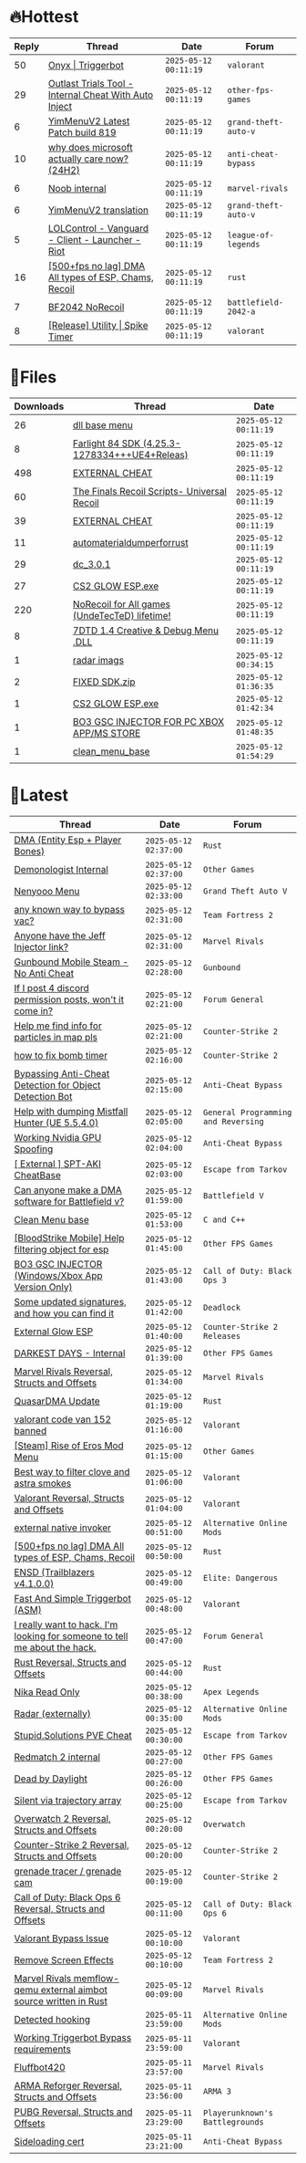 # 🔥Hottest
|Reply|Thread|Date|Forum|
|-----|------|----|-----|
|50|[Onyx &#124; Triggerbot](https://%75%6E%6B%6E%6F%77%6E%63%68%65%61%74%73.%6D%65/%66%6F%72%75%6D/valorant/699725-onyx-triggerbot.html)|`2025-05-12 00:11:19`|`valorant`|
|29|[Outlast Trials Tool &#45; Internal Cheat With Auto Inject](https://%75%6E%6B%6E%6F%77%6E%63%68%65%61%74%73.%6D%65/%66%6F%72%75%6D/other-fps-games/699404-outlast-trials-tool-internal-cheat-auto-inject.html)|`2025-05-12 00:11:19`|`other-fps-games`|
|6|[YimMenuV2 Latest Patch build 819](https://%75%6E%6B%6E%6F%77%6E%63%68%65%61%74%73.%6D%65/%66%6F%72%75%6D/grand-theft-auto-v/699673-yimmenuv2-patch-build-819-a.html)|`2025-05-12 00:11:19`|`grand-theft-auto-v`|
|10|[why does microsoft actually care now? &#40;24H2&#41;](https://%75%6E%6B%6E%6F%77%6E%63%68%65%61%74%73.%6D%65/%66%6F%72%75%6D/anti-cheat-bypass/699503-microsoft-actually-care-24h2.html)|`2025-05-12 00:11:19`|`anti-cheat-bypass`|
|6|[Noob internal](https://%75%6E%6B%6E%6F%77%6E%63%68%65%61%74%73.%6D%65/%66%6F%72%75%6D/marvel-rivals/699388-noob-internal.html)|`2025-05-12 00:11:19`|`marvel-rivals`|
|6|[YimMenuV2 translation](https://%75%6E%6B%6E%6F%77%6E%63%68%65%61%74%73.%6D%65/%66%6F%72%75%6D/grand-theft-auto-v/699647-yimmenuv2-translation.html)|`2025-05-12 00:11:19`|`grand-theft-auto-v`|
|5|[LOLControl &#45; Vanguard &#45; Client &#45; Launcher &#45; Riot](https://%75%6E%6B%6E%6F%77%6E%63%68%65%61%74%73.%6D%65/%66%6F%72%75%6D/league-of-legends/699502-lolcontrol-vanguard-client-launcher-riot.html)|`2025-05-12 00:11:19`|`league-of-legends`|
|16|[&#91;500&#43;fps no lag&#93; DMA All types of ESP, Chams, Recoil](https://%75%6E%6B%6E%6F%77%6E%63%68%65%61%74%73.%6D%65/%66%6F%72%75%6D/rust/699879-500-fps-lag-dma-types-esp-chams-recoil.html)|`2025-05-12 00:11:19`|`rust`|
|7|[BF2042 NoRecoil](https://%75%6E%6B%6E%6F%77%6E%63%68%65%61%74%73.%6D%65/%66%6F%72%75%6D/battlefield-2042-a/699701-bf2042-norecoil.html)|`2025-05-12 00:11:19`|`battlefield-2042-a`|
|8|[&#91;Release&#93; Utility &#124; Spike Timer](https://%75%6E%6B%6E%6F%77%6E%63%68%65%61%74%73.%6D%65/%66%6F%72%75%6D/valorant/699545-release-utility-spike-timer.html)|`2025-05-12 00:11:19`|`valorant`|
# 📄Files
|Downloads|Thread|Date|
|---------|------|----|
|26|[dll base menu](https://%75%6E%6B%6E%6F%77%6E%63%68%65%61%74%73.%6D%65/%66%6F%72%75%6D/downloads.php?do=file&id=49724)|`2025-05-12 00:11:19`|
|8|[Farlight 84 SDK &#40;4&#46;25&#46;3&#45;1278334&#43;&#43;&#43;UE4&#43;Releas&#41;](https://%75%6E%6B%6E%6F%77%6E%63%68%65%61%74%73.%6D%65/%66%6F%72%75%6D/downloads.php?do=file&id=49722)|`2025-05-12 00:11:19`|
|498|[EXTERNAL CHEAT](https://%75%6E%6B%6E%6F%77%6E%63%68%65%61%74%73.%6D%65/%66%6F%72%75%6D/downloads.php?do=file&id=49707)|`2025-05-12 00:11:19`|
|60|[The Finals Recoil Scripts&#45; Universal Recoil](https://%75%6E%6B%6E%6F%77%6E%63%68%65%61%74%73.%6D%65/%66%6F%72%75%6D/downloads.php?do=file&id=49706)|`2025-05-12 00:11:19`|
|39|[EXTERNAL CHEAT](https://%75%6E%6B%6E%6F%77%6E%63%68%65%61%74%73.%6D%65/%66%6F%72%75%6D/downloads.php?do=file&id=49704)|`2025-05-12 00:11:19`|
|11|[automaterialdumperforrust](https://%75%6E%6B%6E%6F%77%6E%63%68%65%61%74%73.%6D%65/%66%6F%72%75%6D/downloads.php?do=file&id=49703)|`2025-05-12 00:11:19`|
|29|[dc&#95;3&#46;0&#46;1](https://%75%6E%6B%6E%6F%77%6E%63%68%65%61%74%73.%6D%65/%66%6F%72%75%6D/downloads.php?do=file&id=49702)|`2025-05-12 00:11:19`|
|27|[CS2 GLOW ESP&#46;exe](https://%75%6E%6B%6E%6F%77%6E%63%68%65%61%74%73.%6D%65/%66%6F%72%75%6D/downloads.php?do=file&id=49701)|`2025-05-12 00:11:19`|
|220|[NoRecoil for All games &#40;UndeTecTeD&#41; lifetime&#33;](https://%75%6E%6B%6E%6F%77%6E%63%68%65%61%74%73.%6D%65/%66%6F%72%75%6D/downloads.php?do=file&id=49700)|`2025-05-12 00:11:19`|
|8|[7DTD 1&#46;4 Creative & Debug Menu &#46;DLL](https://%75%6E%6B%6E%6F%77%6E%63%68%65%61%74%73.%6D%65/%66%6F%72%75%6D/downloads.php?do=file&id=49699)|`2025-05-12 00:11:19`|
|1|[radar imags](https://%75%6E%6B%6E%6F%77%6E%63%68%65%61%74%73.%6D%65/%66%6F%72%75%6D/downloads.php?do=file&id=49715)|`2025-05-12 00:34:15`|
|2|[FIXED SDK&#46;zip](https://%75%6E%6B%6E%6F%77%6E%63%68%65%61%74%73.%6D%65/%66%6F%72%75%6D/downloads.php?do=file&id=49710)|`2025-05-12 01:36:35`|
|1|[CS2 GLOW ESP&#46;exe](https://%75%6E%6B%6E%6F%77%6E%63%68%65%61%74%73.%6D%65/%66%6F%72%75%6D/downloads.php?do=file&id=49709)|`2025-05-12 01:42:34`|
|1|[BO3 GSC INJECTOR FOR PC XBOX APP/MS STORE](https://%75%6E%6B%6E%6F%77%6E%63%68%65%61%74%73.%6D%65/%66%6F%72%75%6D/downloads.php?do=file&id=49705)|`2025-05-12 01:48:35`|
|1|[clean&#95;menu&#95;base](https://%75%6E%6B%6E%6F%77%6E%63%68%65%61%74%73.%6D%65/%66%6F%72%75%6D/downloads.php?do=file&id=49721)|`2025-05-12 01:54:29`|
# 💬Latest
|Thread|Date|Forum|
|------|----|-----|
|[DMA &#40;Entity Esp &#43; Player Bones&#41;](https://%75%6E%6B%6E%6F%77%6E%63%68%65%61%74%73.%6D%65/%66%6F%72%75%6D/rust/677658-dma-entity-esp-player-bones.html)|`2025-05-12 02:37:00`|`Rust`|
|[Demonologist Internal](https://%75%6E%6B%6E%6F%77%6E%63%68%65%61%74%73.%6D%65/%66%6F%72%75%6D/other-games/682483-demonologist-internal.html)|`2025-05-12 02:37:00`|`Other Games`|
|[Nenyooo Menu](https://%75%6E%6B%6E%6F%77%6E%63%68%65%61%74%73.%6D%65/%66%6F%72%75%6D/grand-theft-auto-v/488777-nenyooo-menu.html)|`2025-05-12 02:33:00`|`Grand Theft Auto V`|
|[any known way to bypass vac?](https://%75%6E%6B%6E%6F%77%6E%63%68%65%61%74%73.%6D%65/%66%6F%72%75%6D/team-fortress-2-a/700247-bypass-vac.html)|`2025-05-12 02:31:00`|`Team Fortress 2`|
|[Anyone have the Jeff Injector link?](https://%75%6E%6B%6E%6F%77%6E%63%68%65%61%74%73.%6D%65/%66%6F%72%75%6D/marvel-rivals/700249-jeff-injector-link.html)|`2025-05-12 02:31:00`|`Marvel Rivals`|
|[Gunbound Mobile Steam &#45; No Anti Cheat](https://%75%6E%6B%6E%6F%77%6E%63%68%65%61%74%73.%6D%65/%66%6F%72%75%6D/gunbound/692060-gunbound-mobile-steam-anti-cheat.html)|`2025-05-12 02:28:00`|`Gunbound`|
|[If I post 4 discord permission posts, won't it come in?](https://%75%6E%6B%6E%6F%77%6E%63%68%65%61%74%73.%6D%65/%66%6F%72%75%6D/forum-general/699488-post-4-discord-permission-posts-wont.html)|`2025-05-12 02:21:00`|`Forum General`|
|[Help me find info for particles in map pls](https://%75%6E%6B%6E%6F%77%6E%63%68%65%61%74%73.%6D%65/%66%6F%72%75%6D/counter-strike-2-a/700245-help-info-particles-map-pls.html)|`2025-05-12 02:21:00`|`Counter-Strike 2`|
|[how to fix bomb timer](https://%75%6E%6B%6E%6F%77%6E%63%68%65%61%74%73.%6D%65/%66%6F%72%75%6D/counter-strike-2-a/700243-fix-bomb-timer.html)|`2025-05-12 02:16:00`|`Counter-Strike 2`|
|[Bypassing Anti&#45;Cheat Detection for Object Detection Bot](https://%75%6E%6B%6E%6F%77%6E%63%68%65%61%74%73.%6D%65/%66%6F%72%75%6D/anti-cheat-bypass/699809-bypassing-anti-cheat-detection-object-detection-bot.html)|`2025-05-12 02:15:00`|`Anti-Cheat Bypass`|
|[Help with dumping Mistfall Hunter &#40;UE 5&#46;5&#46;4&#46;0&#41;](https://%75%6E%6B%6E%6F%77%6E%63%68%65%61%74%73.%6D%65/%66%6F%72%75%6D/general-programming-and-reversing/699159-help-dumping-mistfall-hunter-ue-5-5-4-0-a.html)|`2025-05-12 02:05:00`|`General Programming and Reversing`|
|[Working Nvidia GPU Spoofing](https://%75%6E%6B%6E%6F%77%6E%63%68%65%61%74%73.%6D%65/%66%6F%72%75%6D/anti-cheat-bypass/685535-nvidia-gpu-spoofing.html)|`2025-05-12 02:04:00`|`Anti-Cheat Bypass`|
|[&#91; External &#93; SPT&#45;AKI CheatBase](https://%75%6E%6B%6E%6F%77%6E%63%68%65%61%74%73.%6D%65/%66%6F%72%75%6D/escape-from-tarkov/626274-external-spt-aki-cheatbase.html)|`2025-05-12 02:03:00`|`Escape from Tarkov`|
|[Can anyone make a DMA software for Battlefield v?](https://%75%6E%6B%6E%6F%77%6E%63%68%65%61%74%73.%6D%65/%66%6F%72%75%6D/battlefield-v/697648-dma-software-battlefield.html)|`2025-05-12 01:59:00`|`Battlefield V`|
|[Clean Menu base](https://%75%6E%6B%6E%6F%77%6E%63%68%65%61%74%73.%6D%65/%66%6F%72%75%6D/c-and-c-/699973-clean-menu-base.html)|`2025-05-12 01:53:00`|`C and C++`|
|[&#91;BloodStrike Mobile&#93; Help filtering object for esp](https://%75%6E%6B%6E%6F%77%6E%63%68%65%61%74%73.%6D%65/%66%6F%72%75%6D/other-fps-games/680388-bloodstrike-mobile-help-filtering-object-esp.html)|`2025-05-12 01:45:00`|`Other FPS Games`|
|[BO3 GSC INJECTOR &#40;Windows/Xbox App Version Only&#41;](https://%75%6E%6B%6E%6F%77%6E%63%68%65%61%74%73.%6D%65/%66%6F%72%75%6D/call-of-duty-black-ops-3-a/699837-bo3-gsc-injector-windows-xbox-app-version.html)|`2025-05-12 01:43:00`|`Call of Duty: Black Ops 3`|
|[Some updated signatures, and how you can find it](https://%75%6E%6B%6E%6F%77%6E%63%68%65%61%74%73.%6D%65/%66%6F%72%75%6D/deadlock/699901-updated-signatures.html)|`2025-05-12 01:42:00`|`Deadlock`|
|[External Glow ESP](https://%75%6E%6B%6E%6F%77%6E%63%68%65%61%74%73.%6D%65/%66%6F%72%75%6D/counter-strike-2-releases/698284-external-glow-esp.html)|`2025-05-12 01:40:00`|`Counter-Strike 2 Releases`|
|[DARKEST DAYS &#45; Internal](https://%75%6E%6B%6E%6F%77%6E%63%68%65%61%74%73.%6D%65/%66%6F%72%75%6D/other-fps-games/699687-darkest-days-internal.html)|`2025-05-12 01:39:00`|`Other FPS Games`|
|[Marvel Rivals Reversal, Structs and Offsets](https://%75%6E%6B%6E%6F%77%6E%63%68%65%61%74%73.%6D%65/%66%6F%72%75%6D/marvel-rivals/652967-marvel-rivals-reversal-structs-offsets.html)|`2025-05-12 01:34:00`|`Marvel Rivals`|
|[QuasarDMA Update](https://%75%6E%6B%6E%6F%77%6E%63%68%65%61%74%73.%6D%65/%66%6F%72%75%6D/rust/697510-quasardma-update.html)|`2025-05-12 01:19:00`|`Rust`|
|[valorant code van 152 banned](https://%75%6E%6B%6E%6F%77%6E%63%68%65%61%74%73.%6D%65/%66%6F%72%75%6D/valorant/699153-valorant-code-van-152-banned.html)|`2025-05-12 01:16:00`|`Valorant`|
|[&#91;Steam&#93; Rise of Eros Mod Menu](https://%75%6E%6B%6E%6F%77%6E%63%68%65%61%74%73.%6D%65/%66%6F%72%75%6D/other-games/699658-steam-rise-eros-mod-menu.html)|`2025-05-12 01:15:00`|`Other Games`|
|[Best way to filter clove and astra smokes](https://%75%6E%6B%6E%6F%77%6E%63%68%65%61%74%73.%6D%65/%66%6F%72%75%6D/valorant/688706-filter-clove-astra-smokes.html)|`2025-05-12 01:06:00`|`Valorant`|
|[Valorant Reversal, Structs and Offsets](https://%75%6E%6B%6E%6F%77%6E%63%68%65%61%74%73.%6D%65/%66%6F%72%75%6D/valorant/385792-valorant-reversal-structs-offsets.html)|`2025-05-12 01:04:00`|`Valorant`|
|[external native invoker](https://%75%6E%6B%6E%6F%77%6E%63%68%65%61%74%73.%6D%65/%66%6F%72%75%6D/alternative-online-mods/699853-external-native-invoker.html)|`2025-05-12 00:51:00`|`Alternative Online Mods`|
|[&#91;500&#43;fps no lag&#93; DMA All types of ESP, Chams, Recoil](https://%75%6E%6B%6E%6F%77%6E%63%68%65%61%74%73.%6D%65/%66%6F%72%75%6D/rust/699879-500-fps-lag-dma-types-esp-chams-recoil.html)|`2025-05-12 00:50:00`|`Rust`|
|[ENSD &#40;Trailblazers v4&#46;1&#46;0&#46;0&#41;](https://%75%6E%6B%6E%6F%77%6E%63%68%65%61%74%73.%6D%65/%66%6F%72%75%6D/elite-dangerous/658785-ensd-trailblazers-v4-1-0-0-a.html)|`2025-05-12 00:49:00`|`Elite: Dangerous`|
|[Fast And Simple Triggerbot &#40;ASM&#41;](https://%75%6E%6B%6E%6F%77%6E%63%68%65%61%74%73.%6D%65/%66%6F%72%75%6D/valorant/698448-fast-simple-triggerbot-asm.html)|`2025-05-12 00:48:00`|`Valorant`|
|[I really want to hack&#46; I'm looking for someone to tell me about the hack&#46;](https://%75%6E%6B%6E%6F%77%6E%63%68%65%61%74%73.%6D%65/%66%6F%72%75%6D/forum-general/700207-hack-im-looking-tell-hack.html)|`2025-05-12 00:47:00`|`Forum General`|
|[Rust Reversal, Structs and Offsets](https://%75%6E%6B%6E%6F%77%6E%63%68%65%61%74%73.%6D%65/%66%6F%72%75%6D/rust/164256-rust-reversal-structs-offsets.html)|`2025-05-12 00:44:00`|`Rust`|
|[Nika Read Only](https://%75%6E%6B%6E%6F%77%6E%63%68%65%61%74%73.%6D%65/%66%6F%72%75%6D/apex-legends/640853-nika-read.html)|`2025-05-12 00:38:00`|`Apex Legends`|
|[Radar &#40;externally&#41;](https://%75%6E%6B%6E%6F%77%6E%63%68%65%61%74%73.%6D%65/%66%6F%72%75%6D/alternative-online-mods/699912-radar-externally.html)|`2025-05-12 00:35:00`|`Alternative Online Mods`|
|[Stupid&#46;Solutions PVE Cheat](https://%75%6E%6B%6E%6F%77%6E%63%68%65%61%74%73.%6D%65/%66%6F%72%75%6D/escape-from-tarkov/656746-stupid-solutions-pve-cheat.html)|`2025-05-12 00:30:00`|`Escape from Tarkov`|
|[Redmatch 2 internal](https://%75%6E%6B%6E%6F%77%6E%63%68%65%61%74%73.%6D%65/%66%6F%72%75%6D/other-fps-games/699721-redmatch-2-internal.html)|`2025-05-12 00:27:00`|`Other FPS Games`|
|[Dead by Daylight](https://%75%6E%6B%6E%6F%77%6E%63%68%65%61%74%73.%6D%65/%66%6F%72%75%6D/other-fps-games/178856-dead-daylight.html)|`2025-05-12 00:26:00`|`Other FPS Games`|
|[Silent via trajectory array](https://%75%6E%6B%6E%6F%77%6E%63%68%65%61%74%73.%6D%65/%66%6F%72%75%6D/escape-from-tarkov/698042-silent-via-trajectory-array.html)|`2025-05-12 00:25:00`|`Escape from Tarkov`|
|[Overwatch 2 Reversal, Structs and Offsets](https://%75%6E%6B%6E%6F%77%6E%63%68%65%61%74%73.%6D%65/%66%6F%72%75%6D/overwatch/516727-overwatch-2-reversal-structs-offsets.html)|`2025-05-12 00:20:00`|`Overwatch`|
|[Counter&#45;Strike 2 Reversal, Structs and Offsets](https://%75%6E%6B%6E%6F%77%6E%63%68%65%61%74%73.%6D%65/%66%6F%72%75%6D/counter-strike-2-a/576077-counter-strike-2-reversal-structs-offsets.html)|`2025-05-12 00:20:00`|`Counter-Strike 2`|
|[grenade tracer / grenade cam](https://%75%6E%6B%6E%6F%77%6E%63%68%65%61%74%73.%6D%65/%66%6F%72%75%6D/counter-strike-2-a/700211-grenade-tracer-grenade-cam.html)|`2025-05-12 00:19:00`|`Counter-Strike 2`|
|[Call of Duty: Black Ops 6 Reversal, Structs and Offsets](https://%75%6E%6B%6E%6F%77%6E%63%68%65%61%74%73.%6D%65/%66%6F%72%75%6D/call-of-duty-black-ops-6-a/653959-call-duty-black-ops-6-reversal-structs-offsets.html)|`2025-05-12 00:11:00`|`Call of Duty: Black Ops 6`|
|[Valorant Bypass Issue](https://%75%6E%6B%6E%6F%77%6E%63%68%65%61%74%73.%6D%65/%66%6F%72%75%6D/valorant/700164-valorant-bypass-issue.html)|`2025-05-12 00:10:00`|`Valorant`|
|[Remove Screen Effects](https://%75%6E%6B%6E%6F%77%6E%63%68%65%61%74%73.%6D%65/%66%6F%72%75%6D/team-fortress-2-a/698268-remove-screen-effects.html)|`2025-05-12 00:10:00`|`Team Fortress 2`|
|[Marvel Rivals memflow&#45;qemu external aimbot source written in Rust](https://%75%6E%6B%6E%6F%77%6E%63%68%65%61%74%73.%6D%65/%66%6F%72%75%6D/marvel-rivals/684393-marvel-rivals-memflow-qemu-external-aimbot-source-written-rust.html)|`2025-05-12 00:09:00`|`Marvel Rivals`|
|[Detected hooking](https://%75%6E%6B%6E%6F%77%6E%63%68%65%61%74%73.%6D%65/%66%6F%72%75%6D/alternative-online-mods/700223-detected-hooking.html)|`2025-05-11 23:59:00`|`Alternative Online Mods`|
|[Working Triggerbot Bypass requirements](https://%75%6E%6B%6E%6F%77%6E%63%68%65%61%74%73.%6D%65/%66%6F%72%75%6D/valorant/699874-triggerbot-bypass-requirements.html)|`2025-05-11 23:59:00`|`Valorant`|
|[Fluffbot420](https://%75%6E%6B%6E%6F%77%6E%63%68%65%61%74%73.%6D%65/%66%6F%72%75%6D/marvel-rivals/700017-fluffbot420.html)|`2025-05-11 23:57:00`|`Marvel Rivals`|
|[ARMA Reforger Reversal, Structs and Offsets](https://%75%6E%6B%6E%6F%77%6E%63%68%65%61%74%73.%6D%65/%66%6F%72%75%6D/arma-3-a/499858-arma-reforger-reversal-structs-offsets.html)|`2025-05-11 23:56:00`|`ARMA 3`|
|[PUBG Reversal, Structs and Offsets](https://%75%6E%6B%6E%6F%77%6E%63%68%65%61%74%73.%6D%65/%66%6F%72%75%6D/playerunknown-s-battlegrounds/214976-pubg-reversal-structs-offsets.html)|`2025-05-11 23:29:00`|`Playerunknown's Battlegrounds`|
|[Sideloading cert](https://%75%6E%6B%6E%6F%77%6E%63%68%65%61%74%73.%6D%65/%66%6F%72%75%6D/anti-cheat-bypass/700219-sideloading-cert.html)|`2025-05-11 23:21:00`|`Anti-Cheat Bypass`|
